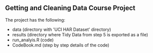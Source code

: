 ## Getting and Cleaning Data Course Project

The project has the following:
 - data (directory with 'UCI HAR Dataset' directory)
 - results (directory where Tidy Data from step 5 is exported as a file)
 - run_analyis.R (code)
 - CodeBook.md (step by step details of the code)
 
 
 
